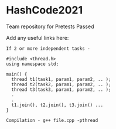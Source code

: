 # HashCode2021
Team repository for Pretests Passed

Add any useful links here:

    If 2 or more independent tasks - 

    #include <thread.h>
    using namespace std;

    main() {
      thread t1(task1, param1, param2, .. );
      thread t2(task2, param1, param2, .. );
      thread t3(task3, param1, param2, .. );
      .
      .
      t1.join(), t2.join(), t3.join() ...
    }

    Compilation - g++ file.cpp -pthread
